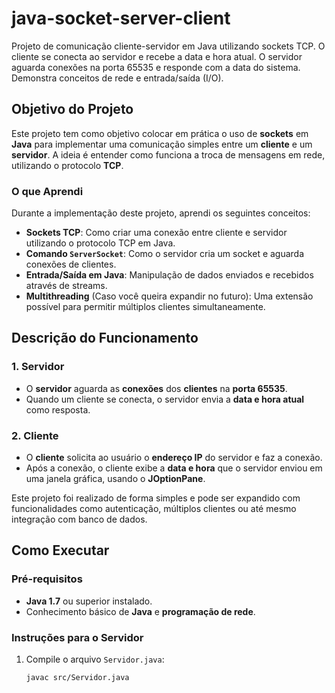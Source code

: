 # java-socket-server-client
Projeto de comunicação cliente-servidor em Java utilizando sockets TCP. O cliente se conecta ao servidor e recebe a data e hora atual. O servidor aguarda conexões na porta 65535 e responde com a data do sistema. Demonstra conceitos de rede e entrada/saída (I/O).


## Objetivo do Projeto

Este projeto tem como objetivo colocar em prática o uso de **sockets** em **Java** para implementar uma comunicação simples entre um **cliente** e um **servidor**. A ideia é entender como funciona a troca de mensagens em rede, utilizando o protocolo **TCP**.

### O que Aprendi

Durante a implementação deste projeto, aprendi os seguintes conceitos:

- **Sockets TCP**: Como criar uma conexão entre cliente e servidor utilizando o protocolo TCP em Java.
- **Comando `ServerSocket`**: Como o servidor cria um socket e aguarda conexões de clientes.
- **Entrada/Saída em Java**: Manipulação de dados enviados e recebidos através de streams.
- **Multithreading** (Caso você queira expandir no futuro): Uma extensão possível para permitir múltiplos clientes simultaneamente.

## Descrição do Funcionamento

### 1. **Servidor**
   - O **servidor** aguarda as **conexões** dos **clientes** na **porta 65535**.
   - Quando um cliente se conecta, o servidor envia a **data e hora atual** como resposta.
   
### 2. **Cliente**
   - O **cliente** solicita ao usuário o **endereço IP** do servidor e faz a conexão.
   - Após a conexão, o cliente exibe a **data e hora** que o servidor enviou em uma janela gráfica, usando o **JOptionPane**.

Este projeto foi realizado de forma simples e pode ser expandido com funcionalidades como autenticação, múltiplos clientes ou até mesmo integração com banco de dados.

## Como Executar

### Pré-requisitos

- **Java 1.7** ou superior instalado.
- Conhecimento básico de **Java** e **programação de rede**.

### Instruções para o Servidor

1. Compile o arquivo `Servidor.java`:

   ```bash
   javac src/Servidor.java

